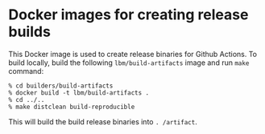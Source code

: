 # Docker images for creating release builds

This Docker image is used to create release binaries for Github Actions. To build locally, build the following
`lbm/build-artifacts` image and run `make` command:

```shell
% cd builders/build-artifacts
% docker build -t lbm/build-artifacts .
% cd ../..
% make distclean build-reproducible
```

This will build the build release binaries into `. /artifact`.

